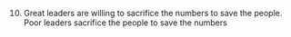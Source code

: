10. Great leaders are willing to sacrifice the numbers to save the people. Poor leaders sacrifice the people to save the numbers
